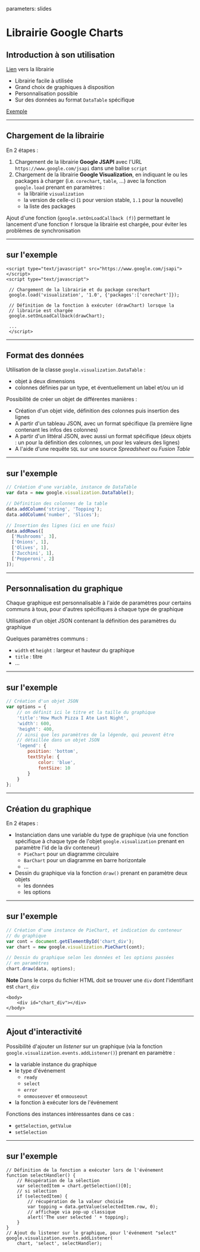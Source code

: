 parameters: slides
# Librairie Google Charts

## Introduction à son utilisation

[Lien](https://developers.google.com/chart/) vers la librairie

- Librairie facile à utilisée
- Grand choix de graphiques à disposition
- Personnalisation possible
- Sur des données au format `DataTable` spécifique

[Exemple](exemple.html)


---
## Chargement de la librairie

En 2 étapes :
1. Chargement de la librairie **Google JSAPI** avec l'URL `https://www.google.com/jsapi` dans une balise `script`
2. Chargement de la librairie **Google Visualization**, en indiquant le ou les packages à charger (i.e. `corechart`, `table`, ...) avec la fonction `google.load` prenant en paramètres :
    - la librairie `visualization` 
    - la version de celle-ci (`1` pour version stable, `1.1` pour la nouvelle)
    - la liste des packages 

Ajout d'une fonction (`google.setOnLoadCallback (f)`) permettant le lancement d'une fonction `f` lorsque la librairie est chargée, pour éviter les problèmes de synchronisation

---
## sur l'exemple

```
<script type="text/javascript" src="https://www.google.com/jsapi">
</script>
<script type="text/javascript">

 // Chargement de la librairie et du package corechart
 google.load('visualization', '1.0', {'packages':['corechart']});

 // Définition de la fonction à exécuter (drawChart) lorsque la 
 // librairie est chargée
 google.setOnLoadCallback(drawChart);
 
 ...
 </script>
```

---
## Format des données

Utilisation de la classe `google.visualization.DataTable` :
- objet à deux dimensions
- colonnes définies par un type, et éventuellement un label et/ou un id

Possibilité de créer un objet de différentes manières :
- Création d'un objet vide, définition des colonnes puis insertion des lignes
- A partir d'un tableau JSON, avec un format spécifique (la première ligne contenant les infos des colonnes)
- A partir d'un littéral JSON, avec aussi un format spécifique (deux objets : un pour la définition des colonnes, un pour les valeurs des lignes)
- A l'aide d'une requête `SQL` sur une source *Spreadsheet* ou *Fusion Table*

---
## sur l'exemple

```js
// Création d'une variable, instance de DataTable
var data = new google.visualization.DataTable();

// Définition des colonnes de la table
data.addColumn('string', 'Topping');
data.addColumn('number', 'Slices');

// Insertion des lignes (ici en une fois)
data.addRows([
  ['Mushrooms', 3],
  ['Onions', 1],
  ['Olives', 1],
  ['Zucchini', 1],
  ['Pepperoni', 2]
]);
```

---
## Personnalisation du graphique

Chaque graphique est personnalisable à l'aide de paramètres pour certains communs à tous, pour d'autres spécifiques à chaque type de graphique

Utilisation d'un objet JSON contenant la définition des paramètres du graphique

Quelques paramètres communs :
- `width` et `height` : largeur et hauteur du graphique
- `title` : titre
- ...

---
## sur l'exemple

```js
// Création d'un objet JSON
var options = {
    // on définit ici le titre et la taille du graphique
    'title':'How Much Pizza I Ate Last Night',
    'width': 600,
    'height': 400,
    // ainsi que les paramètres de la légende, qui peuvent être 
    // détaillée dans un objet JSON
    'legend': {
        position: 'bottom', 
        textStyle: {
            color: 'blue', 
            fontSize: 10
        }
    }
};
```

---
## Création du graphique

En 2 étapes :
- Instanciation dans une variable du type de graphique (via une fonction spécifique à chaque type de l'objet `google.visualization` prenant en paramètre l'id de la div conteneur)
    - `PieChart` pour un diagramme circulaire
    - `BarChart` pour un diagramme en barre horizontale
    - ...
- Dessin du graphique via la fonction `draw()` prenant en paramètre deux objets 
    - les données
    - les options

---
## sur l'exemple

```js
// Création d'une instance de PieChart, et indication du conteneur 
// du graphique
var cont = document.getElementById('chart_div');
var chart = new google.visualization.PieChart(cont);

// Dessin du graphique selon les données et les options passées 
// en paramètres
chart.draw(data, options);
```

**Note** Dans le corps du fichier HTML doit se trouver une `div` dont l'identifiant est `chart_div`
```
<body>
    <div id="chart_div"></div>
</body>
```

---
## Ajout d'interactivité

Possibilité d'ajouter un *listener* sur un graphique (via la fonction `google.visualization.events.addListener()`) prenant en paramètre :
- la variable instance du graphique
- le type d'événement
    - `ready`
    - `select`
    - `error`
    - `onmouseover` et `onmouseout`
- la fonction à exécuter lors de l'événement

Fonctions des instances intéressantes dans ce cas :
- `getSelection`, `getValue`
- `setSelection`

---
## sur l'exemple

```no
// Définition de la fonction a exécuter lors de l'événement
function selectHandler() {
    // Récupération de la sélection
    var selectedItem = chart.getSelection()[0];
    // si sélection
    if (selectedItem) {
        // récupération de la valeur choisie
        var topping = data.getValue(selectedItem.row, 0);
        // affichage via pop-up classique
        alert('The user selected ' + topping);
    }
}
// Ajout du listener sur le graphique, pour l'événement "select"
google.visualization.events.addListener(
    chart, 'select', selectHandler);    
```
